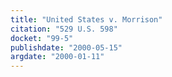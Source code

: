 ```yaml
---
title: "United States v. Morrison"
citation: "529 U.S. 598"
docket: "99-5"
publishdate: "2000-05-15"
argdate: "2000-01-11"
---
```

